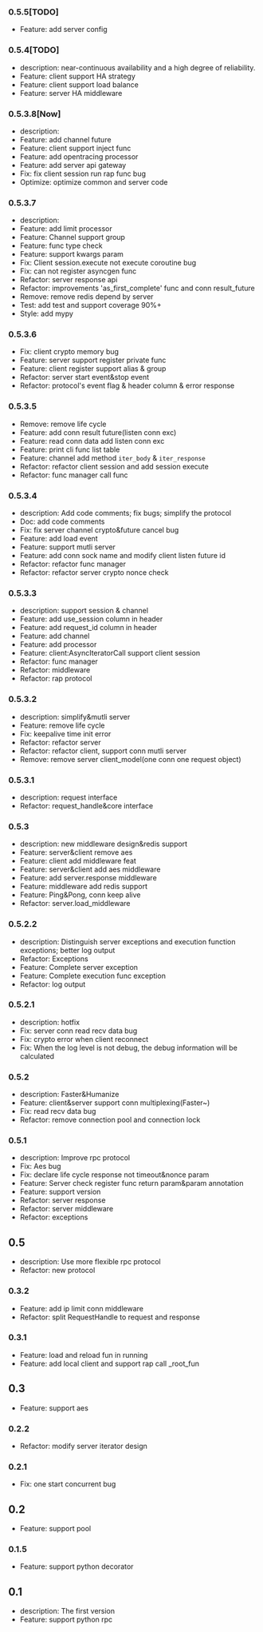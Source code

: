 ### 0.5.5[TODO]
 - Feature: add server config
 
### 0.5.4[TODO]
 - description: near-continuous availability and a high degree of reliability.
 - Feature: client support HA strategy
 - Feature: client support load balance
 - Feature: server HA middleware

### 0.5.3.8[Now]
 - description: 
 - Feature: add channel future
 - Feature: client support inject func
 - Feature: add opentracing processor
 - Feature: add server api gateway
 - Fix: fix client session run rap func bug
 - Optimize: optimize common and server code

### 0.5.3.7
 - description: 
 - Feature: add limit processor
 - Feature: Channel support group
 - Feature: func type check
 - Feature: support kwargs param
 - Fix: Client session.execute not execute coroutine bug
 - Fix: can not register asyncgen func
 - Refactor: server response api
 - Refactor: improvements 'as_first_complete' func and conn result_future
 - Remove: remove redis depend by server
 - Test: add test and support coverage 90%+
 - Style: add mypy

### 0.5.3.6
 - Fix: client crypto memory bug
 - Feature: server support register private func   
 - Feature: client register support alias & group
 - Refactor: server start event&stop event
 - Refactor: protocol's event flag & header column & error response

### 0.5.3.5
 - Remove: remove life cycle
 - Feature: add conn result future(listen conn exc)
 - Feature: read conn data add listen conn exc
 - Feature: print cli func list table
 - Feature: channel add method `iter_body` & `iter_response`
 - Refactor: refactor client session and add session execute
 - Refactor: func manager call func

### 0.5.3.4
 - description: Add code comments; fix bugs; simplify the protocol
 - Doc: add code comments
 - Fix: fix server channel crypto&future cancel bug
 - Feature: add load event
 - Feature: support mutli server
 - Feature: add conn sock name and modify client listen future id
 - Refactor: refactor func manager
 - Refactor: refactor server crypto nonce check
 
### 0.5.3.3
 - description: support session & channel
 - Feature: add use_session column in header
 - Feature: add request_id column in header
 - Feature: add channel
 - Feature: add processor
 - Feature: client:AsyncIteratorCall support client session
 - Refactor: func manager
 - Refactor: middleware
 - Refactor: rap protocol

### 0.5.3.2
 - description: simplify&mutli server
 - Feature: remove life cycle
 - Fix: keepalive time init error
 - Refactor: refactor server
 - Refactor: refactor client, support conn mutli server
 - Remove: remove server client_model(one conn one request object)
 
### 0.5.3.1
 - description: request interface 
 - Refactor: request_handle&core interface

### 0.5.3
 - description: new middleware design&redis support
 - Feature: server&client remove aes
 - Feature: client add middleware feat
 - Feature: server&client add aes middleware
 - Feature: add server.response middleware
 - Feature: middleware add redis support
 - Feature: Ping&Pong, conn keep alive 
 - Refactor: server.load_middleware

### 0.5.2.2
 - description: Distinguish server exceptions and execution function exceptions; better log output
 - Refactor: Exceptions
 - Feature: Complete server exception
 - Feature: Complete execution func exception
 - Refactor: log output
 
### 0.5.2.1
 - description: hotfix
 - Fix: server conn read recv data bug
 - Fix: crypto error when client reconnect 
 - Fix: When the log level is not debug, the debug information will be calculated

### 0.5.2
 - description: Faster&Humanize
 - Feature: client&server support conn multiplexing(Faster~)
 - Fix: read recv data bug
 - Refactor: remove connection pool and connection lock

### 0.5.1
 - description: Improve rpc protocol
 - Fix: Aes bug
 - Fix: declare life cycle response not timeout&nonce param
 - Feature: Server check register func return param&param  annotation
 - Feature: support version
 - Refactor: server response
 - Refactor: server middleware
 - Refactor: exceptions

## 0.5
 - description: Use more flexible rpc protocol
 - Refactor: new protocol

### 0.3.2
 - Feature: add ip limit conn middleware
 - Refactor: split RequestHandle to request and response

### 0.3.1
 - Feature: load and reload fun in running
 - Feature: add local client and support rap call _root_fun

## 0.3
 - Feature: support aes

### 0.2.2 
 - Refactor: modify server iterator design

### 0.2.1 
 - Fix: one start concurrent bug

## 0.2
 - Feature: support pool

### 0.1.5
 - Feature: support python decorator

## 0.1
 - description: The first version
 - Feature: support python rpc
 
